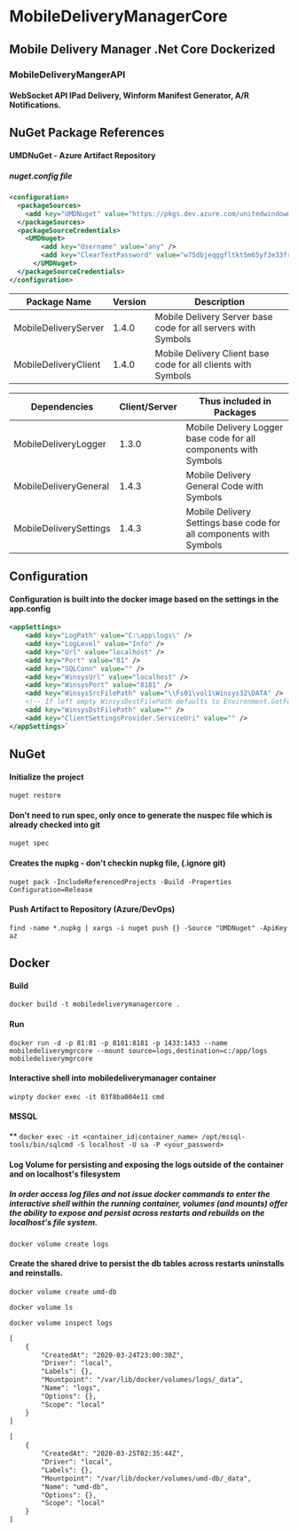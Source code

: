 # MobileDeliveryManagerCore
## Mobile Delivery Manager .Net Core Dockerized

### MobileDeliveryMangerAPI
#### WebSocket API IPad Delivery, Winform Manifest Generator, A/R Notifications.

## NuGet Package References
#### UMDNuGet - Azure Artifact Repository
##### nuget.config file
```xml
<configuration>
  <packageSources>
    <add key="UMDNuget" value="https://pkgs.dev.azure.com/unitedwindowmfg/1e4fcdac-b7c9-4478-823a-109475434848/_packaging/UMDNuget/nuget/v3/index.json" />
  </packageSources>
  <packageSourceCredentials>
    <UMDNuget>
        <add key="Username" value="any" />
        <add key="ClearTextPassword" value="w75dbjeqggfltkt5m65yf3e33fryf2olu22of55jxj4b3nmfkpaa" />
      </UMDNuget>
  </packageSourceCredentials>
</configuration>
```

Package Name            |  Version  |  Description
--------------------    |  -------  |  -----------
MobileDeliveryServer    |   1.4.0   |  Mobile Delivery Server base code for all servers with Symbols
MobileDeliveryClient    |   1.4.0   |  Mobile Delivery Client base code for all clients with Symbols

Dependencies            |  Client/Server | Thus included in Packages
----------------------  |  -------- |  -------------------------
MobileDeliveryLogger    |   1.3.0   |  Mobile Delivery Logger base code for all components with Symbols
MobileDeliveryGeneral   |   1.4.3   |  Mobile Delivery General Code with Symbols
MobileDeliverySettings  |   1.4.3   |  Mobile Delivery Settings base code for all components with Symbols

    
## Configuration
#### Configuration is built into the docker image based on the settings in the app.config

```xml
<appSettings>
    <add key="LogPath" value="C:\app\logs\" />
    <add key="LogLevel" value="Info" />
    <add key="Url" value="localhost" />
    <add key="Port" value="81" />
    <add key="SQLConn" value="" />
    <add key="WinsysUrl" value="localhost" />
    <add key="WinsysPort" value="8181" />
    <add key="WinsysSrcFilePath" value="\\Fs01\vol1\Winsys32\DATA" />
    <!-- If left empty WinsysDestFilePath defaults to Environment.GetFolderPath(Environment.SpecialFolder.Desktop)-->
    <add key="WinsysDstFilePath" value="" />
    <add key="ClientSettingsProvider.ServiceUri" value="" />
</appSettings>`
```


## NuGet

#### Initialize the project
`nuget restore`

#### Don't need to run spec, only once to generate the nuspec file which is already checked into git
`nuget spec`

#### Creates the nupkg - don't checkin nupkg file, (.ignore git)
`nuget pack -IncludeReferencedProjects -Build -Properties Configuration=Release`

#### Push Artifact to Repository (Azure/DevOps)
`find -name *.nupkg | xargs -i nuget push {} -Source "UMDNuget" -ApiKey az`


## Docker

#### Build
`docker build -t mobiledeliverymanagercore .`

#### Run
`docker run -d -p 81:81 -p 8181:8181 -p 1433:1433 --name mobiledeliverymgrcore --mount source=logs,destination=c:/app/logs mobiledeliverymgrcore`

#### Interactive shell into mobiledeliverymanager container
`winpty docker exec -it 03f8ba004e11 cmd`

#### MSSQL
** `docker exec -it <container_id|container_name> /opt/mssql-tools/bin/sqlcmd -S localhost -U sa -P <your_password>`

#### Log Volume for persisting and exposing the logs outside of the container and on localhost's filesystem
##### In order access log files and not issue docker commands to enter the interactive shell within the running container, volumes (and mounts) offer the ability to expose and persist across restarts and rebuilds on the localhost's file system.

`docker volume create logs`

#### Create the shared drive to persist the db tables across restarts uninstalls and reinstalls. 
`docker volume create umd-db`

`docker volume ls`

`docker volume inspect logs`
 
```xml
[
    {
        "CreatedAt": "2020-03-24T23:00:30Z",
        "Driver": "local",
        "Labels": {},
        "Mountpoint": "/var/lib/docker/volumes/logs/_data",
        "Name": "logs",
        "Options": {},
        "Scope": "local"
    }
]

[
    {
        "CreatedAt": "2020-03-25T02:35:44Z",
        "Driver": "local",
        "Labels": {},
        "Mountpoint": "/var/lib/docker/volumes/umd-db/_data",
        "Name": "umd-db",
        "Options": {},
        "Scope": "local"
    }
]

```

